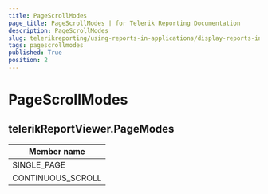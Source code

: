 ```yaml
---
title: PageScrollModes
page_title: PageScrollModes | for Telerik Reporting Documentation
description: PageScrollModes
slug: telerikreporting/using-reports-in-applications/display-reports-in-applications/web-application/html5-report-viewer/api-reference/telerikreportviewer-namespace/pagescrollmodes
tags: pagescrollmodes
published: True
position: 2
---
```


# PageScrollModes



## telerikReportViewer.PageModes


| Member name |
| ------ |
|SINGLE_PAGE|
|CONTINUOUS_SCROLL|
